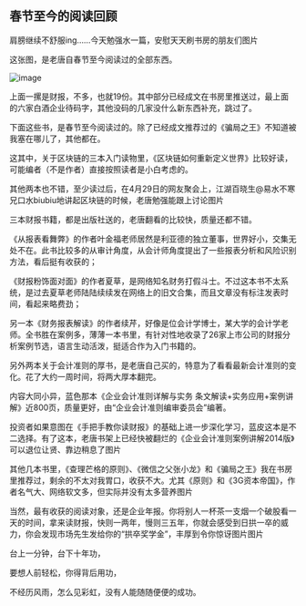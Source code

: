 ## 春节至今的阅读回顾
肩膀继续不舒服ing……今天勉强水一篇，安慰天天刷书房的朋友们图片



这张图，是老唐自春节至今阅读过的全部东西。

![image](https://github.com/fengyumozhu/tsf/assets/6201828/ca42a36c-95a5-4b52-930c-d7146c9f121c)


上面一摞是财报，不多，也就19份。其中部分已经成文在书房里推送过，最上面的六家白酒企业待码字，其他没码的几家没什么新东西补充，跳过了。

 

下面这些书，是春节至今阅读过的。除了已经成文推荐过的《骗局之王》不知道被我塞在哪儿了，其他都在。



这其中，关于区块链的三本入门读物里，《区块链如何重新定义世界》比较好读，可能编者（不是作者）直接按照读者是小白考虑的。



其他两本也不错，至少读过后，在4月29日的网友聚会上，江湖百晓生@易水不寒 兄口水biubiu地讲起区块链的时候，老唐勉强能跟上讨论图片



三本财报书籍，都是出版社送的，老唐翻看的比较快，质量还都不错。



《从报表看舞弊》的作者叶金福老师居然是利亚德的独立董事，世界好小，交集无处不在。此书比较多的从审计角度，从会计师角度提出了一些报表分析和风险识别方法，看后挺有收获的；



《财报粉饰面对面》的作者夏草，是网络知名财务打假斗士。不过这本书不太系统，是过去夏草老师陆陆续续发在网络上的旧文合集，而且文章没有标注发表时间，看起来略费劲；



另一本《财务报表解读》的作者续芹，好像是位会计学博士，某大学的会计学老师。全书胜在案例多，薄薄一本书里，有针对性地收录了26家上市公司的财报分析案例节选，语言生动活泼，挺适合作为入门书籍的。

 

另外两本关于会计准则的厚书，是老唐自己买的，特意为了看看最新会计准则的变化。花了大约一周时间，将两大厚本翻完。



内容大同小异，蓝色那本《企业会计准则详解与实务 条文解读+实务应用+案例讲解》近800页，质量更好，由“企业会计准则编审委员会”编著。



投资者如果意图在《手把手教你读财报》的基础上进一步深化学习，蓝皮这本是不二选择。有了这本，老唐书架上已经快被翻烂的《企业会计准则案例讲解2014版》可以退位让贤、靠边稍息了图片

 

其他几本书里，《查理芒格的原则》、《微信之父张小龙》和《骗局之王》我在书房里推荐过，剩余的不太对我胃口，收获不大。尤其《原则》和《3G资本帝国》，作者名气大、网络软文多，但实际并没有太多营养图片

 

当然，最有收获的阅读对象，还是企业年报。你将别人一杯茶一支烟一个破股看一天的时间，拿来读财报，快则一两年，慢则三五年，你就会感受到日拱一卒的威力，你会发现市场先生发给你的“拱卒奖学金”，丰厚到令你惊讶图片图片

台上一分钟，台下十年功，

要想人前轻松，你得背后用功，

不经历风雨，怎么见彩虹，没有人能随随便便的成功。
